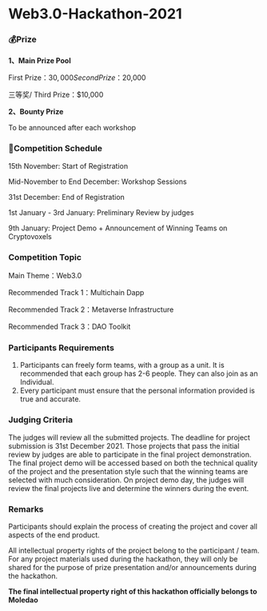 # Web3.0-Hackathon-2021
### 💰Prize

**1、Main Prize Pool**

First Prize：$30,000Second Prize：$20,000

三等奖/ Third Prize：$10,000

**2、Bounty Prize**

To be announced after each workshop

### 📅**Competition Schedule**

15th November: Start of Registration 

Mid-November to End December: Workshop Sessions

31st December: End of Registration 

1st January - 3rd January: Preliminary Review by judges

9th January: Project Demo + Announcement of Winning Teams on Cryptovoxels
### Competition Topic

Main Theme：Web3.0

Recommended Track 1：Multichain Dapp

Recommended Track 2：Metaverse Infrastructure

Recommended Track 3：DAO Toolkit
### **Participants Requirements**

1. Participants can freely form teams, with a group as a unit. It is recommended that each group has 2-6 people. They can also join as an Individual.
2. Every participant must ensure that the personal information provided is true and accurate. 

### Judging Criteria

The judges will review all the submitted projects. The deadline for project submission is 31st December 2021. Those projects that pass the initial review by judges are able to participate in the final project demonstration. The final project demo will be accessed based on both the technical quality of the project and the presentation style such that the winning teams are selected with much consideration. On project demo day, the judges will review the final projects live and determine the winners during the event.
### Remarks

Participants should explain the process of creating the project and cover all aspects of the end product.

All intellectual property rights of the project belong to the participant / team. For any project materials used during the hackathon, they will only be shared for the purpose of prize presentation and/or announcements during the hackathon.

**The final intellectual property right of this hackathon officially belongs to Moledao**
